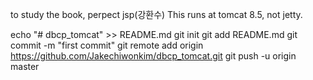 to study the book, perpect jsp(강환수) 
This runs at tomcat 8.5, not jetty.   

echo "# dbcp_tomcat" >> README.md
git init
git add README.md
git commit -m "first commit"
git remote add origin https://github.com/Jakechiwonkim/dbcp_tomcat.git
git push -u origin master
